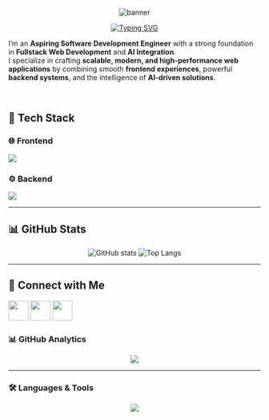 <p align="center">
  <img src="https://capsule-render.vercel.app/api?type=waving&color=0:2E9CCA,100:2E9CCA&height=200&section=header&text=Keshav%20Kumar&fontSize=50&fontColor=ffffff&animation=fadeIn&fontAlignY=35" alt="banner" />
</p>

<p align="center">
  <a href="https://git.io/typing-svg">
    <img src="https://readme-typing-svg.herokuapp.com?font=Fira+Code&size=22&pause=1000&color=2E9CCA&center=true&vCenter=true&width=500&lines=Fullstack+Developer;Open+Source+Contributor;Tech+Enthusiast;Problem+Solver" alt="Typing SVG" />
  </a>
</p> 

I’m an **Aspiring Software Development Engineer** with a strong foundation in **Fullstack Web Development** and **AI Integration**.  
I specialize in crafting **scalable, modern, and high-performance web applications** by combining smooth **frontend experiences**,
powerful **backend systems**, and the intelligence of **AI-driven solutions**.  

<p>
  <em>
    <span style="color: rgba(255,255,255,0.65);">
      “First, solve the problem. Then, write the code.” – John Johnson
    </span>
  </em>
</p>




## 🚀 Tech Stack  

### 🌐 Frontend  
<p align="left">
  <img src="https://skillicons.dev/icons?i=html,css,javascript,react,next,bootstrap,tailwind,gsap" />
</p>

### ⚙️ Backend  
<p align="left">
  <img src="https://skillicons.dev/icons?i=nodejs,express,mongodb,java" />
</p>

---

## 📊 GitHub Stats  

<p align="center">
  <img src="https://github-readme-stats.vercel.app/api?username=Keshav-Kumar&show_icons=true&theme=tokyonight" alt="GitHub stats" />
  <img src="https://github-readme-stats.vercel.app/api/top-langs/?username=Keshav-Kumar&layout=compact&theme=tokyonight" alt="Top Langs" />
</p>

---

## 🔗 Connect with Me  

<p align="left">
  <a href="https://linkedin.com/in/yourprofile"><img src="https://skillicons.dev/icons?i=linkedin" height="40" /></a>
  <a href="mailto:yourmail@example.com"><img src="https://skillicons.dev/icons?i=gmail" height="40" /></a>
  <a href="https://github.com/Keshav-Kumar"><img src="https://skillicons.dev/icons?i=github" height="40" /></a>
</p>

### 📊 GitHub Analytics
<p align="center">
  <img src="https://github-readme-stats.vercel.app/api/top-langs/?username=keshavkumar&layout=compact&theme=radical" />
</p>

---

### 🛠️ Languages & Tools
<p align="center">
  <img src="https://skillicons.dev/icons?i=html,css,js,react,nodejs,express,mongodb,git,github,vscode,figma" />
</p>

